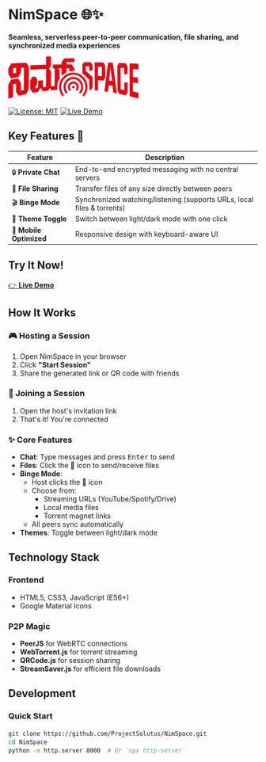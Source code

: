 # NimSpace 🌐✨  
**Seamless, serverless peer-to-peer communication, file sharing, and synchronized media experiences**

![NIMFILE Logo](/assets/icon.png)

[![License: MIT](https://img.shields.io/badge/License-MIT-blue.svg)](https://opensource.org/licenses/MIT) 
[![Live Demo](https://img.shields.io/badge/%F0%9F%9A%80-Live_Demo-green)](https://gandabherunda.js.org/NimSpace/)  <!-- Replace with your actual URL -->

## Key Features 🚀

| Feature | Description |
|---------|-------------|
| 🔒 **Private Chat** | End-to-end encrypted messaging with no central servers |
| 📁 **File Sharing** | Transfer files of any size directly between peers |
| 🎬 **Binge Mode** | Synchronized watching/listening (supports URLs, local files & torrents) |
| 🌙 **Theme Toggle** | Switch between light/dark mode with one click |
| 📱 **Mobile Optimized** | Responsive design with keyboard-aware UI |

## Try It Now!
[👉 **Live Demo**](https://gandabherunda.js.org/NimSpace/) <!-- Hyperlink for visibility -->

## How It Works

### 🎮 Hosting a Session
1. Open NimSpace in your browser
2. Click **"Start Session"**
3. Share the generated link or QR code with friends

### 🤝 Joining a Session
1. Open the host's invitation link
2. That's it! You're connected

### ✨ Core Features
- **Chat**: Type messages and press <kbd>Enter</kbd> to send
- **Files**: Click the 📎 icon to send/receive files
- **Binge Mode**:
  - Host clicks the 🎫 icon
  - Choose from:
    - Streaming URLs (YouTube/Spotify/Drive)
    - Local media files
    - Torrent magnet links
  - All peers sync automatically
- **Themes**: Toggle between light/dark mode

## Technology Stack

### Frontend
- HTML5, CSS3, JavaScript (ES6+)
- Google Material Icons

### P2P Magic
- **PeerJS** for WebRTC connections
- **WebTorrent.js** for torrent streaming
- **QRCode.js** for session sharing
- **StreamSaver.js** for efficient file downloads

## Development

### Quick Start
```bash
git clone https://github.com/ProjectSolutus/NimSpace.git
cd NimSpace
python -m http.server 8000  # Or `npx http-server`

